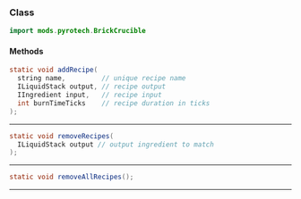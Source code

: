 
### Class

```java
import mods.pyrotech.BrickCrucible
```

#### Methods

```java
static void addRecipe(
  string name,         // unique recipe name
  ILiquidStack output, // recipe output
  IIngredient input,   // recipe input
  int burnTimeTicks    // recipe duration in ticks
);
```


---


```java
static void removeRecipes(
  ILiquidStack output // output ingredient to match
);
```


---


```java
static void removeAllRecipes();
```


---

